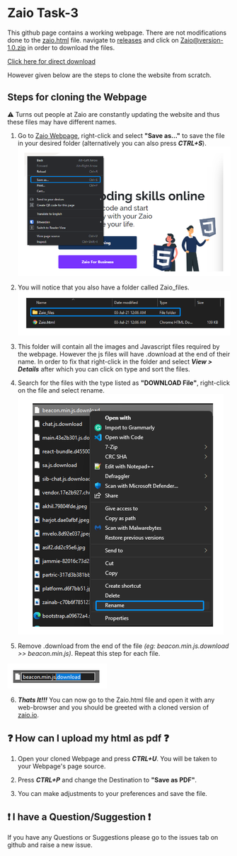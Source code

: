 # Zaio Task-3
This github page contains a working webpage. There are not modifications done to the [zaio.html](zaio.html) file. navigate to [releases](https://github.com/SMKxx1/Zaio/releases) and click on [Zaio@version-1.0.zip](https://github.com/SMKxx1/Zaio/releases) in order to download the files.

[Click here for direct download](https://github.com/SMKxx1/Zaio/releases/download/working/Zaio@version-1.0.zip)

However given below are the steps to clone the website from scratch.
## Steps for cloning the Webpage
⚠️ Turns out people at Zaio are constantly updating the website and thus these files may have different names.

1. Go to [Zaio Webpage](https://zaio.io/), right-click and select **"Save as..."** to save the file in your desired folder (alternatively you can also press ***CTRL+S***).
![img](/markdown/save_as.png)

2. You will notice that you also have a folder called Zaio_files.
![img](/markdown/zaio_folder.png)

3. This folder will contain all the images and Javascript files required by the webpage. However the js files will have .download at the end of their name. In order to fix that right-click in the folder and select ***View > Details*** after which you can click on type and sort the files.

4. Search for the files with the type listed as **"DOWNLOAD File"**, right-click on the file and select rename.
![img](/markdown/js_rename_button.png)

5. Remove .download from the end of the file *(eg: beacon.min.js.download >> beacon.min.js)*. Repeat this step for each file.

![img](/markdown/js_rename.png)

6. ***Thats It!!!*** You can now go to the Zaio.html file and open it with any web-browser and you should be greeted with a cloned version of [zaio.io](https://zaio.io/).

## ❓ How can I upload my html as pdf ❓
1. Open your cloned Webpage and press ***CTRL+U***. You will be taken to your Webpage's page source.

2. Press ***CTRL+P*** and change the Destination to **"Save as PDF"**.

3. You can make adjustments to your preferences and save the file.

## ❗ I have a Question/Suggestion ❗
If you have any Questions or Suggestions please go to the issues tab on github and raise a new issue.
